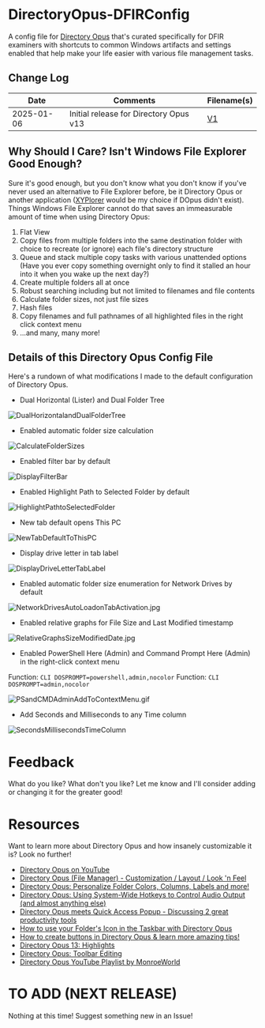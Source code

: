 # DirectoryOpus-DFIRConfig

A config file for [Directory Opus](https://www.gpsoft.com.au/) that's curated specifically for DFIR examiners with shortcuts to common Windows artifacts and settings enabled that help make your life easier with various file management tasks.

## Change Log

| Date       | Comments                                       | Filename(s)                                                                        |
|------------|------------------------------------------------|----------------------------------------------------------------------------------|
| 2025-01-06 | Initial release for Directory Opus v13                                | [V1](https://github.com/AndrewRathbun/DirectoryOpus-DFIRConfig/tree/main/Old/V1) |

## Why Should I Care? Isn't Windows File Explorer Good Enough?

Sure it's good enough, but you don't know what you don't know if you've never used an alternative to File Explorer before, be it Directory Opus or another application ([XYPlorer](https://www.xyplorer.com/) would be my choice if DOpus didn't exist). Things Windows File Explorer cannot do that saves an immeasurable amount of time when using Directory Opus:

1. Flat View
2. Copy files from multiple folders into the same destination folder with choice to recreate (or ignore) each file's directory structure
3. Queue and stack multiple copy tasks with various unattended options (Have you ever copy something overnight only to find it stalled an hour into it when you wake up the next day?)
4. Create multiple folders all at once
5. Robust searching including but not limited to filenames and file contents
6. Calculate folder sizes, not just file sizes
7. Hash files
8. Copy filenames and full pathnames of all highlighted files in the right click context menu
9. ...and many, many more!

## Details of this Directory Opus Config File

Here's a rundown of what modifications I made to the default configuration of Directory Opus. 

* Dual Horizontal (Lister) and Dual Folder Tree

![DualHorizontalandDualFolderTree](https://raw.githubusercontent.com/AndrewRathbun/DirectoryOpus-DFIRConfig/refs/heads/main/Media/v13/DualHorizontalandDualFolderTree.gif)

* Enabled automatic folder size calculation

![CalculateFolderSizes](https://raw.githubusercontent.com/AndrewRathbun/DirectoryOpus-DFIRConfig/main/Media/v13/CalculateFolderSizes.jpg)

* Enabled filter bar by default

![DisplayFilterBar](https://raw.githubusercontent.com/AndrewRathbun/DirectoryOpus-DFIRConfig/main/Media/v13\DisplayFilterBar.png)

* Enabled Highlight Path to Selected Folder by default

![HighlightPathtoSelectedFolder](https://raw.githubusercontent.com/AndrewRathbun/DirectoryOpus-DFIRConfig/main/Media/v13/HighlightPathtoSelectedFolder.jpg)

* New tab default opens This PC

![NewTabDefaultToThisPC](https://raw.githubusercontent.com/AndrewRathbun/DirectoryOpus-DFIRConfig/main/Media/v13/NewTabDefaultToThisPC.pn)

* Display drive letter in tab label

![DisplayDriveLetterTabLabel](https://raw.githubusercontent.com/AndrewRathbun/DirectoryOpus-DFIRConfig/main/Media/v13/DisplayDriveLetterTabLabel.png)

* Enabled automatic folder size enumeration for Network Drives by default

![NetworkDrivesAutoLoadonTabActivation.jpg](https://raw.githubusercontent.com/AndrewRathbun/DirectoryOpus-DFIRConfig/main/Media/v13/NetworkDrivesAutoLoadonTabActivation.png)


* Enabled relative graphs for File Size and Last Modified timestamp

![RelativeGraphsSizeModifiedDate.jpg](https://raw.githubusercontent.com/AndrewRathbun/DirectoryOpus-DFIRConfig/main/Media//v13/RelativeGraphsSizeModifiedDate.png)

* Enabled PowerShell Here (Admin) and Command Prompt Here (Admin) in the right-click context menu

Function: `CLI DOSPROMPT=powershell,admin,nocolor`
Function: `CLI DOSPROMPT=admin,nocolor`

![PSandCMDAdminAddToContextMenu.gif](https://raw.githubusercontent.com/AndrewRathbun/DirectoryOpus-DFIRConfig/main/Media//v13/PSandCMDAdminAddToContextMenu.gif)

* Add Seconds and Milliseconds to any Time column

![SecondsMillisecondsTimeColumn](https://raw.githubusercontent.com/AndrewRathbun/DirectoryOpus-DFIRConfig/main/Media//v13/SecondsMillisecondsTimeColumn.png)

# Feedback

What do you like? What don't you like? Let me know and I'll consider adding or changing it for the greater good!

# Resources

Want to learn more about Directory Opus and how insanely customizable it is? Look no further!

* [Directory Opus on YouTube](https://www.youtube.com/c/DirectoryOpus)
* [Directory Opus (File Manager) - Customization / Layout / Look 'n Feel](https://www.youtube.com/watch?v=x5fH2H2APOY)
* [Directory Opus: Personalize Folder Colors, Columns, Labels and more!](https://www.youtube.com/watch?v=-L8ybqqUmFo)
* [Directory Opus: Using System-Wide Hotkeys to Control Audio Output (and almost anything else)](https://www.youtube.com/watch?v=Zq7xxOla1Zk)
* [Directory Opus meets Quick Access Popup - Discussing 2 great productivity tools](https://www.youtube.com/watch?v=4HGl09aVFgA)
* [How to use your Folder's Icon in the Taskbar with Directory Opus](https://www.youtube.com/watch?v=aBiqOzHa2r8)
* [How to create buttons in Directory Opus & learn more amazing tips!](https://www.youtube.com/watch?v=vlh5XqIykLw)
* [Directory Opus 13: Highlights](https://www.youtube.com/watch?v=K57m_Ogy8Lg)
* [Directory Opus: Toolbar Editing](https://www.youtube.com/watch?v=ZM-B-YJzqjA)
* [Directory Opus YouTube Playlist by MonroeWorld](https://www.youtube.com/playlist?list=PLMcmWOVaPtGmxhrZUr10C8PBb5DGVCnEv)

# TO ADD (NEXT RELEASE)

Nothing at this time! Suggest something new in an Issue!
